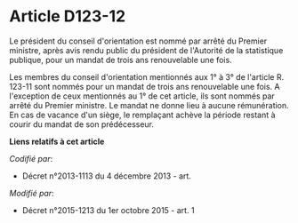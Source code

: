# Article D123-12

Le président du conseil d'orientation est nommé par arrêté du Premier ministre, après avis rendu public du président de
l'Autorité de la statistique publique, pour un mandat de trois ans renouvelable une fois. 

Les membres du conseil d'orientation mentionnés aux 1° à 3° de l'article R. 123-11 sont nommés pour un mandat de trois ans
renouvelable une fois. A l'exception de ceux mentionnés au 1° de cet article, ils sont nommés par arrêté du Premier ministre.
Le mandat ne donne lieu à aucune rémunération. En cas de vacance d'un siège, le remplaçant achève la période restant à courir
du mandat de son prédécesseur.

**Liens relatifs à cet article**

_Codifié par_:

  - Décret n°2013-1113 du 4 décembre 2013 - art.

_Modifié par_:

  - Décret n°2015-1213 du 1er octobre 2015 - art. 1
